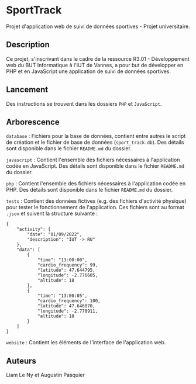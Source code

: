 # SportTrack

Projet d'application web de suivi de données sportives - Projet universitaire.

## Description

Ce projet, s'inscrivant dans le cadre de la ressource R3.01 - Développement web du BUT Informatique à l'IUT de Vannes, a pour but de développer en PHP et en JavaScript une application de suivi de données sportives.

## Lancement

Des instructions se trouvent dans les dossiers `PHP` et `JavaScript`.

## Arborescence

`database` : Fichiers pour la base de données, contient entre autres le script de création et le fichier de base de données (`sport_track.db`). Des détails sont disponible dans le fichier `README.md` du dossier.

`javascript` : Contient l'ensemble des fichiers nécessaires à l'application codée en JavaScript. Des détails sont disponible dans le fichier `README.md` du dossier.

`php` : Contient l'ensemble des fichiers nécessaires à l'application codée en PHP. Des détails sont disponible dans le fichier `README.md` du dossier.

`tests` : Contient des données fictives (e.g. des fichiers d'activité physique) pour tester le fonctionnement de l'application. Ces fichiers sont au format `.json` et suivent la structure suivante :
```
{
    "activity": {
        "date": "01/09/2022",
        "description": "IUT -> RU"
    },
    "data": [
        {
            "time": "13:00:00",
            "cardio_frequency": 99,
            "latitude": 47.644795,
            "longitude": -2.776605,
            "altitude": 18
        },
        {
            "time": "13:00:05",
            "cardio_frequency": 100,
            "latitude": 47.646870,
            "longitude": -2.778911,
            "altitude": 18
        }
    ]
}
```

`website` : Contient les éléments de l'interface de l'application web.

## Auteurs

Liam Le Ny et Augustin Pasquier
